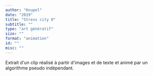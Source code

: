 ```yaml
---
author: "Knupel"
date: "2019"
title: "Stress city 0"
subtitle: ""
type: "art génératif"
size: ""
format: "animation"
id: ""
misc: ""
---
```


Extrait d'un clip réalisé à partir d'images et de texte et animé par un algorithme pseudo indépendant.